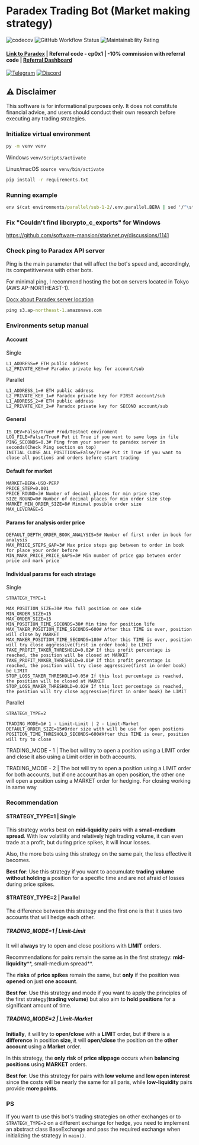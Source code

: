 # Paradex Trading Bot (Market making strategy)

![codecov](https://codecov.io/gh/Ham1et/paradex-bot/graph/badge.svg?token=E6XtGNKslf)
![GitHub Workflow Status](https://github.com/Ham1et/paradex-bot/actions/workflows/python-app.yml/badge.svg?branch=master)
![Maintainability Rating](https://sonarcloud.io/api/project_badges/measure?project=Ham1et_paradex-bot&metric=sqale_rating&token=d4621e5830d7195cb9b8ad829049ce73773258ff)

#### [Link to Paradex](https://app.paradex.trade/r/cp0x1) | Referral code - cp0x1 | -10% commission with referral code | [Referral Dashboard](https://www.paradex.trade/stats)

[![Telegram](https://img.shields.io/badge/Telegram-Chat-blue?logo=telegram)](https://t.me/c/1639919522/30367)
[![Discord](https://img.shields.io/badge/Discord-Join-5865F2?logo=discord&logoColor=white)](https://discord.gg/paradex)

## ⚠️ Disclaimer

This software is for informational purposes only. It does not constitute financial advice, and users should conduct their own research before executing any trading strategies.

### Initialize virtual environment

```cmd 
py -m venv venv
```

Windows `venv/Scripts/activate`

Linux/macOS `source venv/bin/activate`

```cmd 
pip install -r requirements.txt
```

### Running example

```cmd
env $(cat environments/parallel/sub-1-2/.env.parallel.BERA | sed '/^\s*#/d; /^\s*$/d; s/#.*//; s/\r//g' | xargs) python main.py
```

### Fix "Couldn't find libcrypto_c_exports" for Windows

https://github.com/software-mansion/starknet.py/discussions/1141

### Check ping to Paradex API server

Ping is the main parameter that will affect the bot's speed and, accordingly, its competitiveness with other bots.

For minimal ping, I recommend hosting the bot on servers located in Tokyo (AWS AP-NORTHEAST-1).

[Docx about Paradex server location](https://docs.paradex.trade/documentation/getting-started/architecture-overview/server-location)

```cmd
ping s3.ap-northeast-1.amazonaws.com
```

### Environments setup manual

#### Account

Single

```dotenv
L1_ADDRESS=# ETH public address
L2_PRIVATE_KEY=# Paradox private key for account/sub
```

Parallel

```dotenv
L1_ADDRESS_1=# ETH public address
L2_PRIVATE_KEY_1=# Paradox private key for FIRST account/sub
L1_ADDRESS_2=# ETH public address
L2_PRIVATE_KEY_2=# Paradox private key for SECOND account/sub
```

#### General

```dotenv
IS_DEV=False/True# Prod/Testnet enviroment
LOG_FILE=False/True# Put it True if you want to save logs in file
PING_SECONDS=0.3# Ping from your server to paradex server in seconds(Check Ping section on top)
INITIAL_CLOSE_ALL_POSITIONS=False/True# Put it True if you want to close all postions and orders before start trading
```

#### Default for market

```dotenv
MARKET=BERA-USD-PERP
PRICE_STEP=0.001
PRICE_ROUND=3# Number of decimal places for min price step
SIZE_ROUND=0# Number of decimal places for min order size step
MARKET_MIN_ORDER_SIZE=8# Minimal posible order size
MAX_LEVERAGE=5
```

#### Params for analysis order price

```dotenv
DEFAULT_DEPTH_ORDER_BOOK_ANALYSIS=5# Number of first order in book for analysis
MAX_PRICE_STEPS_GAP=3# Max price steps gap between to order in book for place your order before
MIN_MARK_PRICE_PRICE_GAPS=3# Min number of price gap between order price and mark price
```

#### Individual params for each stratage

Single

```dotenv
STRATEGY_TYPE=1

MAX_POSITION_SIZE=30# Max full position on one side
MIN_ORDER_SIZE=15
MAX_ORDER_SIZE=15
MIN_POSITION_TIME_SECONDS=30# Min time for position life
MAX_TAKER_POSITION_TIME_SECONDS=600# After this TIME is over, position will close by MARKET
MAX_MAKER_POSITION_TIME_SECONDS=180# After this TIME is over, position will try close aggressive(first in order book) be LIMIT
TAKE_PROFIT_TAKER_THRESHOLD=0.02# If this profit percentage is reached, the position will be closed at MARKET
TAKE_PROFIT_MAKER_THRESHOLD=0.01# If this profit percentage is reached, the position will try close aggressive(first in order book) be LIMIT
STOP_LOSS_TAKER_THRESHOLD=0.05# If this lost percentage is reached, the position will be closed at MARKET
STOP_LOSS_MAKER_THRESHOLD=0.02# If this lost percentage is reached, the position will try close aggressive(first in order book) be LIMIT
```

Parallel

```dotenv
STRATEGY_TYPE=2

TRADING_MODE=1# 1 - Limit-Limit | 2 - Limit-Market
DEFAULT_ORDER_SIZE=15#Order size with will be use for open postions
POSITION_TIME_THRESHOLD_SECONDS=600#After this TIME is over, position will try to close
```

TRADING_MODE - 1 | The bot will try to open a position using a LIMIT order and close it also using a Limit order in both
accounts.

TRADING_MODE - 2 | The bot will try to open a position using a LIMIT order for both accounts, but if one account has an
open position, the other one will open a position using a MARKET order for hedging. For closing working in same way

### Recommendation

#### STRATEGY_TYPE=1 | Single

This strategy works best on **mid-liquidity** pairs with a **small-medium spread**. With low volatility and relatively
high trading volume, it can even trade at a profit, but during price spikes, it will incur losses.

Also, the more bots using this strategy on the same pair, the less effective it becomes.

**Best for**: Use this strategy if you want to accumulate **trading volume without holding** a position for a specific
time and
are not afraid of losses during price spikes.

#### STRATEGY_TYPE=2 | Parallel

The difference between this strategy and the first one is that it uses two accounts that will hedge each other.

##### TRADING_MODE=1 | Limit-Limit

It will **always** try to open and close positions with **LIMIT** orders.

Recommendations for pairs remain the same as in the first strategy: **mid-liquidity****, small-medium spread**.

The **risks** of **price spikes** remain the same, but **only** if the position was **opened** on just **one account**.

**Best for**: Use this strategy and mode if you want to apply the principles of the first strategy(**trading volume**)
but also aim to **hold positions** for a significant amount of time.

##### TRADING_MODE=2 | Limit-Market

**Initially**, it will try to **open/close** with a **LIMIT** order, but **if** there is a **difference** in position
**size**, it will **open/close** the position on the **other account** using a **Market** order.

In this strategy, the **only risk** of **price slippage** occurs when **balancing positions** using **MARKET** orders.

**Best for**: Use this strategy for pairs with **low volume** and **low open interest** since the costs will be nearly
the same for all paris, while **low-liquidity** pairs provide **more points**.

### PS

If you want to use this bot's trading strategies on other exchanges or to `STRATEGY_TYPE=2` on a different exchange for
hedge, you need to implement an abstract class BaseExchange and pass the required exchange when initializing the
strategy in `main()`.